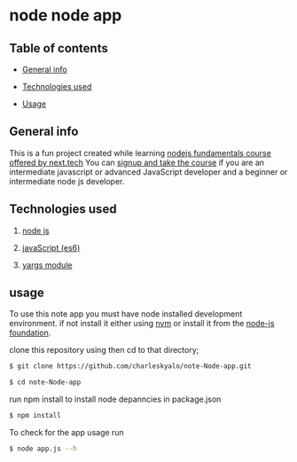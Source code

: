 # node node app

## Table of contents

- [General info](#General-info)

- [Technologies used](#technologies-used)

- [Usage](#usage)

## General info

This is a fun project created while learning [nodejs fundamentals course offered by next.tech](https://next.tech/catalog/courses/learning-node-js-fundamentals)
You can [signup and take the course](https://nt.dev?ref=6bcda7ac) if you are an intermediate javascript or advanced JavaScript developer and a beginner or intermediate node js developer.

## Technologies used

1. [node js](https://nodejs.org/en/docs/)

2. [javaScript (es6)](https://developer.mozilla.org/en-US/docs/Web/JavaScript)

3. [yargs module](https://www.npmjs.com/package/yargs)

## usage

To use this note app you must have node installed development environment.
if not install it either using [nvm](https://github.com/nvm-sh/nvm) or install it from the [node-js foundation](https://nodejs.org/).

clone this repository using
then cd to that directory;

```bash
$ git clone https://github.com/charleskyalo/note-Node-app.git

$ cd note-Node-app
```

run npm install to install node depanncies in package.json

```bash
$ npm install

```

To check for the app usage run

```bash
$ node app.js --h

```
